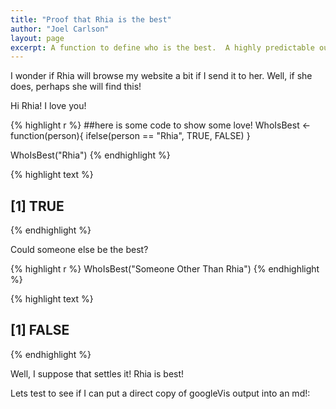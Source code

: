 ```yaml
---
title: "Proof that Rhia is the best"
author: "Joel Carlson"
layout: page
excerpt: A function to define who is the best.  A highly predictable outcome is obtained.
---
```


I wonder if Rhia will browse my website a bit if I send it to her.  Well, if she does, perhaps she will find this!

Hi Rhia! I love you!


{% highlight r %}
##here is some code to show some love!
WhoIsBest <- function(person){
        ifelse(person == "Rhia", TRUE, FALSE)
}

WhoIsBest("Rhia")
{% endhighlight %}



{% highlight text %}
## [1] TRUE
{% endhighlight %}


Could someone else be the best?

{% highlight r %}
WhoIsBest("Someone Other Than Rhia")
{% endhighlight %}



{% highlight text %}
## [1] FALSE
{% endhighlight %}

Well, I suppose that settles it! Rhia is best!

Lets test to see if I can put a direct copy of googleVis output into an md!:

<!-- MotionChart generated in R 3.1.1 by googleVis 0.5.5 package -->
<!-- Tue Oct 07 12:49:39 2014 -->


<!-- jsHeader -->
<script type="text/javascript">
 
// jsData 
function gvisDataMotionChartID119c2aa0b2f () {
var data = new google.visualization.DataTable();
var datajson =
[
 [
 "Apples",
2008,
"West",
98,
78,
20,
"2008-12-31" 
],
[
 "Apples",
2009,
"West",
111,
79,
32,
"2009-12-31" 
],
[
 "Apples",
2010,
"West",
89,
76,
13,
"2010-12-31" 
],
[
 "Oranges",
2008,
"East",
96,
81,
15,
"2008-12-31" 
],
[
 "Bananas",
2008,
"East",
85,
76,
9,
"2008-12-31" 
],
[
 "Oranges",
2009,
"East",
93,
80,
13,
"2009-12-31" 
],
[
 "Bananas",
2009,
"East",
94,
78,
16,
"2009-12-31" 
],
[
 "Oranges",
2010,
"East",
98,
91,
7,
"2010-12-31" 
],
[
 "Bananas",
2010,
"East",
81,
71,
10,
"2010-12-31" 
] 
];
data.addColumn('string','Fruit');
data.addColumn('number','Year');
data.addColumn('string','Location');
data.addColumn('number','Sales');
data.addColumn('number','Expenses');
data.addColumn('number','Profit');
data.addColumn('string','Date');
data.addRows(datajson);
return(data);
}
 
// jsDrawChart
function drawChartMotionChartID119c2aa0b2f() {
var data = gvisDataMotionChartID119c2aa0b2f();
var options = {};
options["width"] =    600;
options["height"] =    400;


    var chart = new google.visualization.MotionChart(
    document.getElementById('MotionChartID119c2aa0b2f')
    );
    chart.draw(data,options);
    

}
  
 
// jsDisplayChart
(function() {
var pkgs = window.__gvisPackages = window.__gvisPackages || [];
var callbacks = window.__gvisCallbacks = window.__gvisCallbacks || [];
var chartid = "motionchart";
  
// Manually see if chartid is in pkgs (not all browsers support Array.indexOf)
var i, newPackage = true;
for (i = 0; newPackage && i < pkgs.length; i++) {
if (pkgs[i] === chartid)
newPackage = false;
}
if (newPackage)
  pkgs.push(chartid);
  
// Add the drawChart function to the global list of callbacks
callbacks.push(drawChartMotionChartID119c2aa0b2f);
})();
function displayChartMotionChartID119c2aa0b2f() {
  var pkgs = window.__gvisPackages = window.__gvisPackages || [];
  var callbacks = window.__gvisCallbacks = window.__gvisCallbacks || [];
  window.clearTimeout(window.__gvisLoad);
  // The timeout is set to 100 because otherwise the container div we are
  // targeting might not be part of the document yet
  window.__gvisLoad = setTimeout(function() {
  var pkgCount = pkgs.length;
  google.load("visualization", "1", { packages:pkgs, callback: function() {
  if (pkgCount != pkgs.length) {
  // Race condition where another setTimeout call snuck in after us; if
  // that call added a package, we must not shift its callback
  return;
}
while (callbacks.length > 0)
callbacks.shift()();
} });
}, 100);
}
 
// jsFooter
</script>
 
<!-- jsChart -->  
<script type="text/javascript" src="https://www.google.com/jsapi?callback=displayChartMotionChartID119c2aa0b2f"></script>
 
<!-- divChart -->
  
<div id="MotionChartID119c2aa0b2f" 
  style="width: 600; height: 400;">
</div>
